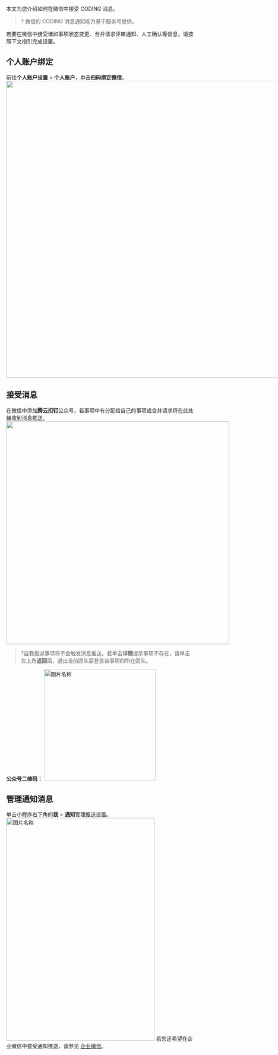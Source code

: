 本文为您介绍如何在微信中接受 CODING 消息。
>? 微信的 CODING 消息通知能力基于服务号提供。

若要在微信中接受诸如事项状态变更、合并请求评审通知、人工确认等信息，请按照下文指引完成设置。

## 个人账户绑定[](id:one)
前往**个人账户设置** > **个人账户**，单击**扫码绑定微信**。
<img style="width:800px; max-width: inherit;" src="https://qcloudimg.tencent-cloud.cn/raw/1273d888f36cb62e35d934405be28487.png" />

## 接受消息[](id:two)
在微信中添加**腾云扣钉**公众号，若事项中有分配给自己的事项或合并请求将在此处接收到消息推送。
<img style="width:600px; max-width: inherit;" src="https://qcloudimg.tencent-cloud.cn/raw/d5c4f4ebc8265239aabf391fd1be96c7.png" />
>?自我指派事项将不会触发消息推送。若单击**详情**提示事项不存在，请单击左上角**返回**后，退出当前团队后登录该事项的所在团队。

**公众号二维码：**
<img src="https://qcloudimg.tencent-cloud.cn/raw/4a12e7f903ee24bedc9188e88536acc2.png" width = "300" height = "300" alt="图片名称" />

## 管理通知消息[](id:three)
单击小程序右下角的**我** > **通知**管理推送设置。
<img src="https://qcloudimg.tencent-cloud.cn/raw/a50ac349ce495705f30e51f864160f64.png" width = "400" height = "600" alt="图片名称" />
若您还希望在企业微信中接受通知推送，请参见 [企业微信](https://cloud.tencent.com/document/product/1113/74009)。
